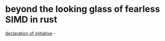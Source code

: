 # beyond the looking glass of fearless SIMD in rust 
[declaration of initiative](https://github.com/eeshvardasikcm/fearless_simd_P_2-1/blob/p_2_1_docs/P_2-1_docs/eeshvar_das_designs_01.md) - 
